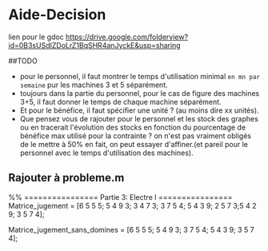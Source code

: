Aide-Decision
=============

lien pour le gdoc
https://drive.google.com/folderview?id=0B3sUSdIZDoLrZ1BqSHR4anJyckE&usp=sharing

##TODO

- pour le personnel, il faut montrer le temps d'utilisation minimal `en mn par semaine` pur les machines 3 et 5 séparément.
- toujours dans la partie du personnel, pour le cas de figure des machines 3+5, il faut donner le temps de chaque machine séparément.
- Et pour le bénéfice, il faut spécifier une unité ? (au moins dire xx unités).
- Que pensez vous de rajouter pour le personnel et les stock des graphes ou en tracerait l'évolution des stocks en fonction du pourcentage de bénéfice max utilisé pour la contrainte ? on n'est pas vraiment obligés de le mettre à 50% en fait, on peut essayer d'affiner.(et pareil pour le personnel avec le temps d'utilisation des machines).


## Rajouter à probleme.m
 %% ================ Partie 3: Electre I ================
 Matrice_jugement = [6 5 5 5; 5 4 9 3; 3 4 7 3; 3 7 5 4; 5 4 3 9; 2 5 7 3;5 4 2 9; 3 5 7 4];

 Matrice_jugement_sans_domines = [6 5 5 5; 5 4 9 3; 3 7 5 4; 5 4 3 9; 3 5 7 4];
